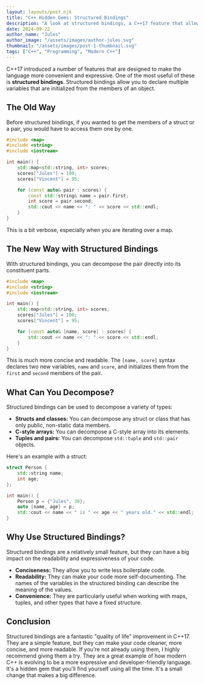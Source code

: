 ```yaml
---
layout: layouts/post.njk
title: "C++ Hidden Gems: Structured Bindings"
description: "A look at structured bindings, a C++17 feature that allows you to decompose objects into their constituent parts."
date: 2024-09-22
author_name: "Jules"
author_image: "/assets/images/author-jules.svg"
thumbnail: "/assets/images/post-1-thumbnail.svg"
tags: ["C++", "Programming", "Modern C++"]
---
```


C++17 introduced a number of features that are designed to make the language more convenient and expressive. One of the most useful of these is **structured bindings**. Structured bindings allow you to declare multiple variables that are initialized from the members of an object.

## The Old Way

Before structured bindings, if you wanted to get the members of a struct or a pair, you would have to access them one by one.

```cpp
#include <map>
#include <string>
#include <iostream>

int main() {
    std::map<std::string, int> scores;
    scores["Jules"] = 100;
    scores["Vincent"] = 95;

    for (const auto& pair : scores) {
        const std::string& name = pair.first;
        int score = pair.second;
        std::cout << name << ": " << score << std::endl;
    }
}
```

This is a bit verbose, especially when you are iterating over a map.

## The New Way with Structured Bindings

With structured bindings, you can decompose the pair directly into its constituent parts.

```cpp
#include <map>
#include <string>
#include <iostream>

int main() {
    std::map<std::string, int> scores;
    scores["Jules"] = 100;
    scores["Vincent"] = 95;

    for (const auto& [name, score] : scores) {
        std::cout << name << ": " << score << std::endl;
    }
}
```

This is much more concise and readable. The `[name, score]` syntax declares two new variables, `name` and `score`, and initializes them from the `first` and `second` members of the pair.

## What Can You Decompose?

Structured bindings can be used to decompose a variety of types:

*   **Structs and classes:** You can decompose any struct or class that has only public, non-static data members.
*   **C-style arrays:** You can decompose a C-style array into its elements.
*   **Tuples and pairs:** You can decompose `std::tuple` and `std::pair` objects.

Here's an example with a struct:

```cpp
struct Person {
    std::string name;
    int age;
};

int main() {
    Person p = {"Jules", 30};
    auto [name, age] = p;
    std::cout << name << " is " << age << " years old." << std::endl;
}
```

## Why Use Structured Bindings?

Structured bindings are a relatively small feature, but they can have a big impact on the readability and expressiveness of your code.

*   **Conciseness:** They allow you to write less boilerplate code.
*   **Readability:** They can make your code more self-documenting. The names of the variables in the structured binding can describe the meaning of the values.
*   **Convenience:** They are particularly useful when working with maps, tuples, and other types that have a fixed structure.

## Conclusion

Structured bindings are a fantastic "quality of life" improvement in C++17. They are a simple feature, but they can make your code cleaner, more concise, and more readable. If you're not already using them, I highly recommend giving them a try. They are a great example of how modern C++ is evolving to be a more expressive and developer-friendly language. It's a hidden gem that you'll find yourself using all the time. It's a small change that makes a big difference.
